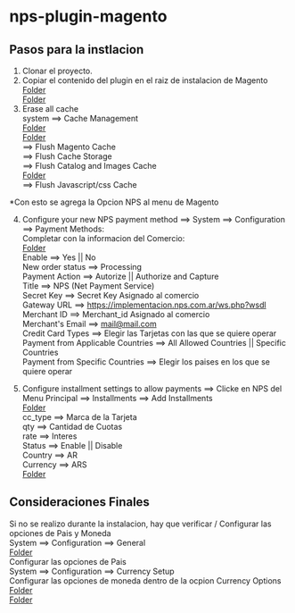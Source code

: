 # nps-plugin-magento

## Pasos para la instlacion
1. Clonar el proyecto.
2. Copiar el contenido del plugin en el raiz de instalacion de Magento  
[Folder](https://developers.nps.com.ar/images/devicon/nodejs-original.svg)   
[Folder](https://developers.nps.com.ar/images/screenshot_plugins/magento_1.7_1.9/1.png)  
3. Erase all cache  
  system ==> Cache Management  
[Folder](https://developers.nps.com.ar/images/screenshot_plugins/magento_1.7_1.9/2.png)  
[Folder](https://developers.nps.com.ar/images/screenshot_plugins/magento_1.7_1.9/3.png)  
  ==> Flush Magento Cache  
  ==> Flush Cache Storage    
  ==> Flush Catalog and Images Cache  
[Folder](https://developers.nps.com.ar/images/screenshot_plugins/magento_1.7_1.9/4.png)  
  ==> Flush Javascript/css Cache  

*Con esto se agrega la Opcion NPS al menu de Magento  

4. Configure your new NPS payment method ==> System ==> Configuration ==>  Payment Methods:  
Completar con la informacion del Comercio:  
[Folder](https://developers.nps.com.ar/images/screenshot_plugins/magento_1.7_1.9/5.png)  
Enable ==> Yes   ||  No  
New order status  ==> Processing  
Payment Action ==> Autorize  || Authorize and Capture  
Title  ==> NPS (Net Payment Service)  
Secret Key  ==> Secret Key Asignado al comercio  
Gateway URL ==> https://implementacion.nps.com.ar/ws.php?wsdl  
Merchant ID  ==>  Merchant_id Asignado al comercio  
Merchant's Email ==> mail@mail.com  
Credit Card Types ==> Elegir las Tarjetas con las que se quiere operar  
Payment from Applicable Countries ==> All Allowed Countries  || Specific Countries  
Payment from Specific Countries ==> Elegir los paises en los que se quiere operar  

5. Configure installment settings to allow payments ==> Clicke en NPS del Menu Principal ==> Installments ==> Add Installments  
[Folder](https://developers.nps.com.ar/images/screenshot_plugins/magento_1.7_1.9/6.png)  
cc_type ==> Marca de la Tarjeta  
qty ==> Cantidad de Cuotas  
rate ==> Interes  
Status ==> Enable   ||   Disable  
Country ==> AR  
Currency ==> ARS  
[Folder](https://developers.nps.com.ar/images/screenshot_plugins/magento_1.7_1.9/7.png)  

## Consideraciones Finales
Si no se realizo durante la instalacion, hay que verificar / Configurar las opciones de Pais y Moneda  
  System ==> Configuration ==> General  
[Folder](https://developers.nps.com.ar/images/screenshot_plugins/magento_1.7_1.9/8.png)  
Configurar las opciones de Pais  
  System ==> Configuration ==> Currency Setup  
Configurar las opciones de moneda dentro de la ocpion Currency Options  
[Folder](https://developers.nps.com.ar/images/screenshot_plugins/magento_1.7_1.9/9.png)  
[Folder](https://developers.nps.com.ar/images/screenshot_plugins/magento_1.7_1.9/10.png)  




